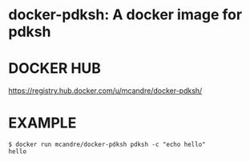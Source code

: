 # docker-pdksh: A docker image for pdksh

# DOCKER HUB

https://registry.hub.docker.com/u/mcandre/docker-pdksh/

# EXAMPLE

```console
$ docker run mcandre/docker-pdksh pdksh -c "echo hello"
hello
```
